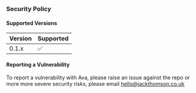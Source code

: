 ### Security Policy

#### Supported Versions

| Version | Supported          |
| ------- | ------------------ |
| 0.1.x   | :white_check_mark: |

#### Reporting a Vulnerability

To report a vulnerability with Ava, please raise an issue against the repo or more more severe security risks, please email hello@jackthomson.co.uk
